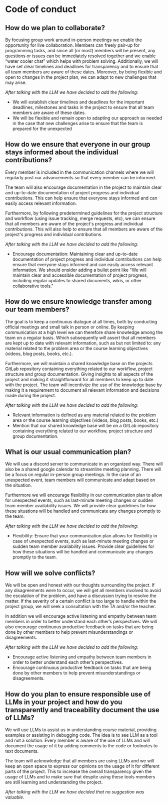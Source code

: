 # Code of conduct 
## How do we plan to collaborate?
By focusing group work around in-person meetings we enable the opportunity for live collaboration. Members can freely pair-up for programming tasks, and since all (or most) members will be present, any questions or issues can be immediately resolved together and we enable “water cooler chat” which helps with problem solving. Additionally, we will have set clear timelines and deadlines for transparency and to ensure that all team members are aware of these dates. Moreover, by being flexible and open to changes in the project plan, we can adapt to new challenges that may arise.

*After talking with the LLM we have decided to add the following:*

- We will establish clear timelines and deadlines for the important deadlines, milestones and tasks in the project to ensure that all team members are aware of these dates.
- We will be flexible and remain open to adapting our approach as needed in the case that new challenges arise to ensure that the team is prepared for the unexpected


## How do we ensure that everyone in our group stays informed about the individual contributions?
Every member is included in the communication channels where we will regularly post our advancements so that every member can be informed.

The team will also encourage documentation in the project to maintain clear and up-to-date documentation of project progress and individual contributions. This can help ensure that everyone stays informed and can easily access relevant information.

Furthermore, by following predetermined guidelines for the project structure and workflow (using issue tracking, merge requests, etc), we can ensure that all members are aware of the project's progress and individual contributions. This will also help to ensure that all members are aware of the project's progress and individual contributions.

*After talking with the LLM we have decided to add the following:*

- Encourage documentation: Maintaining clear and up-to-date documentation of project progress and individual contributions can help ensure that everyone stays informed and can easily access relevant information. We should onsider adding a bullet point like "We will maintain clear and accessible documentation of project progress, including regular updates to shared documents, wikis, or other collaborative tools."

## How do we ensure knowledge transfer among our team members?
The goal is to keep a continuous dialogue at all times, both by conducting official meetings and small talk in person or online. By keeping communication at a high level we can therefore share knowledge among the team on a regular basis. Which subsequently will assert that all members are kept up to date with relevant information, such as but not limited to: any material related to the problem area or the course learning objectives (videos, blog posts, books, etc.).

Furthermore, we will maintain a shared knowledge base on the projects GitLab repository containing everything related to our workflow, project structure and group documentation. Giving insights to all aspects of the project and making it straightforward for all members to keep up to date with the project. The team will incentivize the use of the knowledge base by making it a requirement to document all relevant information and decisions made during the project.

*After talking with the LLM we have decided to add the following:*

- Relevant information is defined as any material related to the problem area or the course learning objectives (videos, blog posts, books, etc.)
- Mention that our shared knowledge base will be on a GitLab repository containing everything related to our workflow, project structure and group documentation.

## What is our usual communication plan?
We will use a discord server to communicate in an organized way. There will also be a shared google calendar to streamline meeting planning. There will be a focus on regular in-person group meetings. In the case of an unexpected event, team members will communicate and adapt based on the situation.

Furthermore we will encourage flexibility in our communication plan to allow for unexpected events, such as last-minute meeting changes or sudden team member availability issues. We will provide clear guidelines for how these situations will be handled and communicate any changes promptly to the team.

*After talking with the LLM we have decided to add the following:*

- Flexibility: Ensure that your communication plan allows for flexibility in case of unexpected events, such as last-minute meeting changes or sudden team member availability issues. Provide clear guidelines for how these situations will be handled and communicate any changes promptly to the team.

## How will we solve conflicts?
We will be open and honest with our thoughts surrounding the project. If any disagreements were to occur, we will get all members involved to avoid the escalation of the problem, and have a discussion trying to resolve the matter. If the severity of a certain conflict is too large to handle within the project group, we will seek a consultation with the TA and/or the teacher.

In addition we will encourage active listening and empathy between team members in order to better understand each other’s perspectives. We will also encourage continuous productive feedback on tasks that are being done by other members to help prevent misunderstandings or disagreements.

*After talking with the LLM we have decided to add the following:*

- Encourage active listening and empathy between team members in order to better understand each other’s perspectives.
- Encourage continuous productive feedback on tasks that are being done by other members to help prevent misunderstandings or disagreements.

## How do you plan to ensure responsible use of LLMs in your project and how do you transparently and traceability document the use of LLMs? 
We will use LLMs to assist us in understanding course material, providing examples or assisting in debugging code. The idea is to see LLM as a tool and not a solution. Every member is aware of the use of LLMs and will document the usage of it by adding comments to the code or footnotes to text documents. 

The team will acknowledge that all members are using LLMs and we will keep an open space to express our opinions on the usage of it for different parts of the project. This to increase the overall transparency given the usage of LLMs and to make sure that despite using these tools members are still learning and understanding the project.

*After talking with the LLM we have decided that no suggestion was valuable.*
